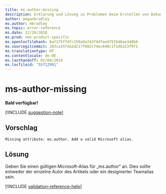 ```yaml
---
title: ms-author-missing
description: Erklärung und Lösung zu Problemen beim Erstellen von Dokumentationsartikeln – ms-author-missing
author: meganbradley
ms.author: mbradley
ms.topic: error-reference
ms.date: 12/20/2018
ms.prod: non-product-specific
ms.openlocfilehash: 6af175ff4fc158a9a74374d7ae4757bd8ae340b9
ms.sourcegitcommit: 203ca15fda2d217f082c74ec648c1f1db323f9f1
ms.translationtype: HT
ms.contentlocale: de-DE
ms.lasthandoff: 02/04/2019
ms.locfileid: "55712991"
---
```

# <a name="ms-author-missing"></a>ms-author-missing

**Bald verfügbar!**

[!INCLUDE [suggestion-note](includes/suggestion-note.md)]

## <a name="suggestion"></a>Vorschlag

`Missing attribute: ms.author. Add a valid Microsoft alias.`

## <a name="resolution"></a>Lösung

Geben Sie einen gültigen Microsoft-Alias für „ms.author“ an. Dies sollte entweder der einzelne Autor des Artikels oder ein designierter Teamalias sein.

<!--make sure to add this file to your includes folder and verify the path-->
[!INCLUDE [validation-reference-help](includes/validation-reference-help.md)]